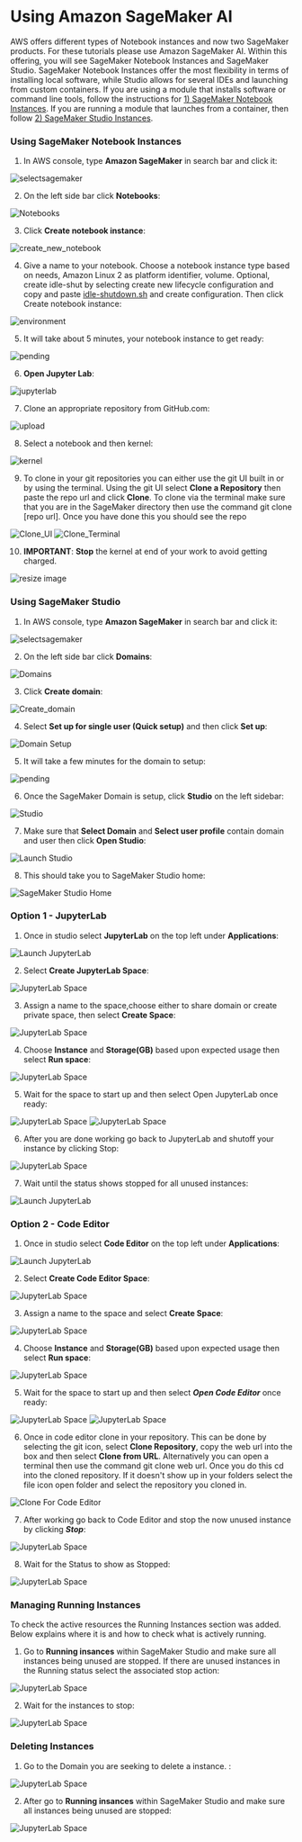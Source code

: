 # Using Amazon SageMaker AI

AWS offers different types of Notebook instances and now two SageMaker products. For these tutorials please use Amazon SageMaker AI. Within this offering, you will see  SageMaker Notebook Instances and SageMaker Studio. SageMaker Notebook Instances offer the most flexibility in terms of installing local software, while Studio allows for several IDEs and launching from custom containers. If you are using a module that installs software or command line tools, follow the instructions for [1) SageMaker Notebook Instances](#Using-SageMaker-Notebook-Instances). If you are running a module that launches from a container, then follow [2) SageMaker Studio Instances](#Using-SageMaker-Studio).

### Using SageMaker Notebook Instances

1. In AWS console, type **Amazon SageMaker** in search bar and click it:

  ![selectsagemaker](/images/images_for_creating_AWS_notebooks/Screenshot1.png)

2. On the left side bar click **Notebooks**:

  ![Notebooks](/images/images_for_creating_AWS_notebooks/Screenshot2.png)

3. Click **Create notebook instance**:

  ![create_new_notebook](/images/images_for_creating_AWS_notebooks/Screenshot3.png)

4. Give a name to your notebook. Choose a notebook instance type based on needs, Amazon Linux 2 as platform identifier, volume. Optional, create idle-shut by selecting create new lifecycle configuration and copy and paste [idle-shutdown.sh](/idle-shutdown.sh) and create configuration. Then click Create notebook instance:

  ![environment](/images/images_for_creating_AWS_notebooks/Screenshot4.png)
   
5. It will take about 5 minutes, your notebook instance to get ready:

  ![pending](/images/images_for_creating_AWS_notebooks/Screenshot5.png)
   
   
6. **Open Jupyter Lab**:

  ![jupyterlab](/images/images_for_creating_AWS_notebooks/Screenshot6.png)

7. Clone an appropriate repository from GitHub.com:

  ![upload](/images/images_for_creating_AWS_notebooks/Screenshot7.png)

8. Select a notebook and then kernel:

  ![kernel](/images/images_for_creating_AWS_notebooks/Screenshot8.png)

9.  To clone in your git repositories you can either use the git UI built in or by using the terminal. Using the git UI select **Clone a Repository** then paste the repo url and click **Clone**. To clone via the terminal make sure that you are in the SageMaker directory then use the command git clone [repo url]. Once you have done this you should see the repo 

  ![Clone_UI](/images/images_for_creating_AWS_notebooks/Clone_UI.png)
  ![Clone_Terminal](/images/images_for_creating_AWS_notebooks/Clone_Terminal.png)

10. **IMPORTANT**: **Stop** the kernel at end of your work to avoid getting charged.

  ![resize image](/images/images_for_creating_AWS_notebooks/Screenshot9.png)



### Using SageMaker Studio

1. In AWS console, type **Amazon SageMaker** in search bar and click it:

  ![selectsagemaker](/images/images_for_creating_AWS_notebooks/Screenshot1.png)

2. On the left side bar click **Domains**:

  ![Domains](/images/images_for_creating_AWS_notebooks/Screenshot10.png)

3. Click **Create domain**:

  ![Create_domain](/images/images_for_creating_AWS_notebooks/Screenshot11.png)

4. Select **Set up for single user (Quick setup)** and then click **Set up**:

  ![Domain Setup](/images/images_for_creating_AWS_notebooks/Screenshot12.png)
   
5. It will take a few minutes for the domain to setup:

  ![pending](/images/images_for_creating_AWS_notebooks/Screenshot13.png)
   
6. Once the SageMaker Domain is setup, click **Studio** on the left sidebar:

  ![Studio](/images/images_for_creating_AWS_notebooks/Screenshot14.png)

7. Make sure that **Select Domain** and **Select user profile** contain domain and user then click **Open Studio**:

  ![Launch Studio](/images/images_for_creating_AWS_notebooks/Screenshot15.png)

8. This should take you to SageMaker Studio home:

  ![SageMaker Studio Home](/images/images_for_creating_AWS_notebooks/Screenshot16.png)


  ### Option 1 - JupyterLab 

1. Once in studio select **JupyterLab** on the top left under **Applications**:

  ![Launch JupyterLab](/images/images_for_creating_AWS_notebooks/Screenshot17.png)

2. Select **Create JupyterLab Space**:

  ![JupyterLab Space](/images/images_for_creating_AWS_notebooks/Screenshot18.png)

3. Assign a name to the space,choose either to share domain or create private space, then select **Create Space**:

  ![JupyterLab Space](/images/images_for_creating_AWS_notebooks/Screenshot19.png)

4. Choose **Instance** and **Storage(GB)** based upon expected usage then select **Run space**: 

  ![JupyterLab Space](/images/images_for_creating_AWS_notebooks/Screenshot20.png)

5. Wait for the space to start up and then select Open JupyterLab once ready:

  ![JupyterLab Space](/images/images_for_creating_AWS_notebooks/Screenshot21.png)
  ![JupyterLab Space](/images/images_for_creating_AWS_notebooks/Screenshot22.png)

6. After you are done working go back to JupyterLab and shutoff your instance by clicking Stop:

  ![JupyterLab Space](/images/images_for_creating_AWS_notebooks/Screenshot23.png)

7. Wait until the status shows stopped for all unused instances:

  ![Launch JupyterLab](/images/images_for_creating_AWS_notebooks/Screenshot24.png)



### Option 2 - Code Editor

1. Once in studio select **Code Editor** on the top left under **Applications**:

  ![Launch JupyterLab](/images/images_for_creating_AWS_notebooks/Screenshot25.png)

2. Select **Create Code Editor Space**:

  ![JupyterLab Space](/images/images_for_creating_AWS_notebooks/Screenshot26.png)

3. Assign a name to the space and select **Create Space**:

  ![JupyterLab Space](/images/images_for_creating_AWS_notebooks/Screenshot27.png)

4. Choose **Instance** and **Storage(GB)** based upon expected usage then select **Run space**: 

  ![JupyterLab Space](/images/images_for_creating_AWS_notebooks/Screenshot28.png)

5. Wait for the space to start up and then select ***Open Code Editor*** once ready:

  ![JupyterLab Space](/images/images_for_creating_AWS_notebooks/Screenshot29.png)
  ![JupyterLab Space](/images/images_for_creating_AWS_notebooks/Screenshot30.png)

6. Once in code editor clone in your repository. This can be done by selecting the git icon, select **Clone Repository**, copy the web url into the box and then select **Clone from URL**. Alternatively you can open a terminal then use the command git clone web url. Once you do this cd into the cloned repository. If it doesn't show up in your folders select the file icon open folder and select the repository you cloned in. 

  ![Clone For Code Editor](/images/images_for_creating_AWS_notebooks/Clone_CodeEditor.png)

7. After working go back to Code Editor and stop the now unused instance by clicking ***Stop***:

  ![JupyterLab Space](/images/images_for_creating_AWS_notebooks/Screenshot31.png)

8. Wait for the Status to show as Stopped:

  ![JupyterLab Space](/images/images_for_creating_AWS_notebooks/Screenshot32.png)


### Managing Running Instances
 To check the active resources the Running Instances section was added. Below explains where it is and how to check what is actively running. 

 1. Go to **Running insances** within SageMaker Studio and make sure all instances being unused are stopped. If there are unused instances in the Running status select the associated stop action:

  ![JupyterLab Space](/images/images_for_creating_AWS_notebooks/Screenshot33.png)

2. Wait for the instances to stop:

  ![JupyterLab Space](/images/images_for_creating_AWS_notebooks/Screenshot34.png)

### Deleting Instances
1. Go to the Domain you are seeking to delete a instance. :

  ![JupyterLab Space](/images/images_for_creating_AWS_notebooks/Screenshot35.png)

2. After go to **Running insances** within SageMaker Studio and make sure all instances being unused are stopped:

  ![JupyterLab Space](/images/images_for_creating_AWS_notebooks/Screenshot36.png)


